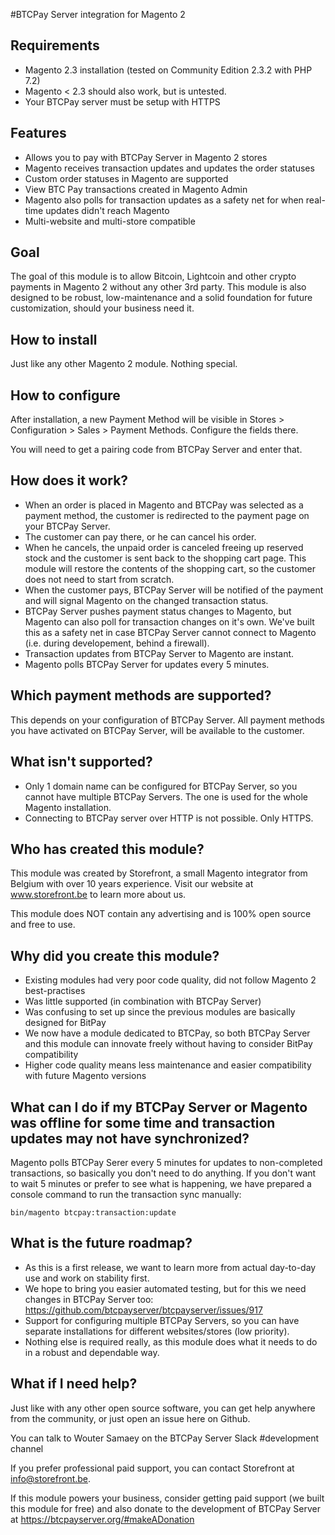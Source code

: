#BTCPay Server integration for Magento 2

## Requirements
- Magento 2.3 installation (tested on Community Edition 2.3.2 with PHP 7.2)
- Magento < 2.3 should also work, but is untested.
- Your BTCPay server must be setup with HTTPS

## Features
- Allows you to pay with BTCPay Server in Magento 2 stores
- Magento receives transaction updates and updates the order statuses 
- Custom order statuses in Magento are supported
- View BTC Pay transactions created in Magento Admin
- Magento also polls for transaction updates as a safety net for when real-time updates didn't reach Magento
- Multi-website and multi-store compatible

## Goal
The goal of this module is to allow Bitcoin, Lightcoin and other crypto payments in Magento 2 without any other 3rd party.
This module is also designed to be robust, low-maintenance and a solid foundation for future customization, should your business need it.

## How to install
Just like any other Magento 2 module. Nothing special.

## How to configure
After installation, a new Payment Method will be visible in Stores > Configuration > Sales > Payment Methods. Configure the fields there.

You will need to get a pairing code from BTCPay Server and enter that.

## How does it work?
- When an order is placed in Magento and BTCPay was selected as a payment method, the customer is redirected to the payment page on your BTCPay Server.
- The customer can pay there, or he can cancel his order.
- When he cancels, the unpaid order is canceled freeing up reserved stock and the customer is sent back to the shopping cart page. This module will restore the contents of the shopping cart, so the customer does not need to start from scratch.
- When the customer pays, BTCPay Server will be notified of the payment and will signal Magento on the changed transaction status.
- BTCPay Server pushes payment status changes to Magento, but Magento can also poll for transaction changes on it's own. We've built this as a safety net in case BTCPay Server cannot connect to Magento (i.e. during developement, behind a firewall).
- Transaction updates from BTCPay Server to Magento are instant.
- Magento polls BTCPay Server for updates every 5 minutes.
 
## Which payment methods are supported?
This depends on your configuration of BTCPay Server. All payment methods you have activated on BTCPay Server, will be available to the customer.

## What isn't supported?
- Only 1 domain name can be configured for BTCPay Server, so you cannot have multiple BTCPay Servers. The one is used for the whole Magento installation.
- Connecting to BTCPay server over HTTP is not possible. Only HTTPS.

## Who has created this module?
This module was created by Storefront, a small Magento integrator from Belgium with over 10 years experience. Visit our website at www.storefront.be to learn more about us.

This module does NOT contain any advertising and is 100% open source and free to use.

## Why did you create this module?
- Existing modules had very poor code quality, did not follow Magento 2 best-practises
- Was little supported (in combination with BTCPay Server)
- Was confusing to set up since the previous modules are basically designed for BitPay
- We now have a module dedicated to BTCPay, so both BTCPay Server and this module can innovate freely without having to consider BitPay compatibility
- Higher code quality means less maintenance and easier compatibility with future Magento versions

## What can I do if my BTCPay Server or Magento was offline for some time and transaction updates may not have synchronized?
Magento polls BTCPay Serer every 5 minutes for updates to non-completed transactions, so basically you don't need to do anything.
If you don't want to wait 5 minutes or prefer to see what is happening, we have prepared a console command to run the transaction sync manually:

```
bin/magento btcpay:transaction:update
```

## What is the future roadmap?
- As this is a first release, we want to learn more from actual day-to-day use and work on stability first.
- We hope to bring you easier automated testing, but for this we need changes in BTCPay Server too: https://github.com/btcpayserver/btcpayserver/issues/917
- Support for configuring multiple BTCPay Servers, so you can have separate installations for different websites/stores (low priority).
- Nothing else is required really, as this module does what it needs to do in a robust and dependable way.

## What if I need help?
Just like with any other open source software, you can get help anywhere from the community, or just open an issue here on Github.

You can talk to Wouter Samaey on the BTCPay Server Slack #development channel

If you prefer professional paid support, you can contact Storefront at info@storefront.be.

If this module powers your business, consider getting paid support (we built this module for free) and also donate to the development of BTCPay Server at https://btcpayserver.org/#makeADonation 
